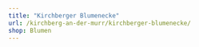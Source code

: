 ```yaml
---
title: "Kirchberger Blumenecke"
url: /kirchberg-an-der-murr/kirchberger-blumenecke/
shop: Blumen
---
```

